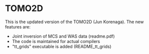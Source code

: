 # TOMO2D
This is the updated version of the TOMO2D (Jun Korenaga). The new features are:
- Joint inversion of MCS and WAS data (readme.pdf)
- The code is maintained for actual compilers
- "tt_grids" executable is added (README_tt_grids) 
